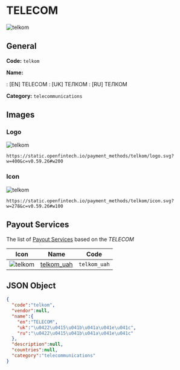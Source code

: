 
# TELECOM 
![telkom](https://static.openfintech.io/payment_methods/telkom/logo.svg?w=400&c=v0.59.26#w200)  

## General 
**Code:** `telkom` 
 
**Name:** 
 
:	[EN] TELECOM 
:	[UK] ТЕЛКОМ 
:	[RU] ТЕЛКОМ 
 
**Category:** `telecommunications` 
 

## Images 

### Logo 
![telkom](https://static.openfintech.io/payment_methods/telkom/logo.svg?w=400&c=v0.59.26#w200)  

```
https://static.openfintech.io/payment_methods/telkom/logo.svg?w=400&c=v0.59.26#w200
```  

### Icon 
![telkom](https://static.openfintech.io/payment_methods/telkom/icon.svg?w=278&c=v0.59.26#w100)  

```
https://static.openfintech.io/payment_methods/telkom/icon.svg?w=278&c=v0.59.26#w100
```  

## Payout Services 
 
The list of [Payout Services](/payout-services/) based on the _TELECOM_ 

|Icon|Name|Code| 
|:---:|:---:|:---:| 
|![telkom](https://static.openfintech.io/payout_methods/telkom/icon.png?w=278&c=v0.59.26#w40) |[telkom_uah](/payout-services/telkom_uah/)|`telkom_uah`| 
 

## JSON Object 

```json
{
  "code":"telkom",
  "vendor":null,
  "name":{
    "en":"TELECOM",
    "uk":"\u0422\u0415\u041b\u041a\u041e\u041c",
    "ru":"\u0422\u0415\u041b\u041a\u041e\u041c"
  },
  "description":null,
  "countries":null,
  "category":"telecommunications"
}
```  
